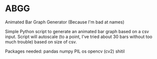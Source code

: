 # ABGG
Animated Bar Graph Generator (Because I'm bad at names)

Simple Python script to generate an animated bar graph based on a csv input. Script will autoscale (to a point, I've tried about 30 bars without too much trouble) based on size of csv.

Packages needed:
pandas
numpy
PIL
os
opencv (cv2)
shitil
